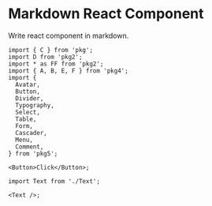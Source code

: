 # Markdown React Component

Write react component in markdown.

```js:react
import { C } from 'pkg';
import D from 'pkg2';
import * as FF from 'pkg2';
import { A, B, E, F } from 'pkg4';
import {
  Avatar,
  Button,
  Divider,
  Typography,
  Select,
  Table,
  Form,
  Cascader,
  Menu,
  Comment,
} from 'pkg5';

<Button>Click</Button>;
```

```js:react
import Text from './Text';

<Text />;
```
